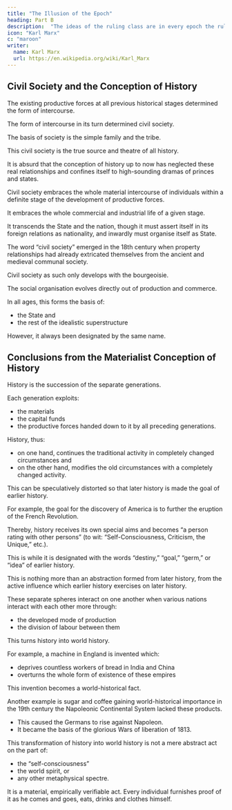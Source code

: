 ```yaml
---
title: "The Illusion of the Epoch"
heading: Part B
description:  "The ideas of the ruling class are in every epoch the ruling ideas, i.e. the class which is the ruling material force of society, is at the same time its ruling intellectual force"
icon: "Karl Marx"
c: "maroon"
writer:
  name: Karl Marx
  url: https://en.wikipedia.org/wiki/Karl_Marx
---
```




<!-- Part I: Feuerbach.

Opposition of the Materialist and Idealist Outlook -->
 

## Civil Society and the Conception of History

The existing productive forces at all previous historical stages determined the form of intercourse.

The form of intercourse in its turn determined civil society. 

The basis of society is the simple family and the tribe.

This civil society is the true source and theatre of all history.

It is absurd that the conception of history up to now has neglected these real relationships and confines itself to high-sounding dramas of princes and states.

Civil society embraces the whole material intercourse of individuals within a definite stage of the development of productive forces. 

It embraces the whole commercial and industrial life of a given stage.

It transcends the State and the nation, though it must assert itself in its foreign relations as nationality, and inwardly must organise itself as State. 

The word “civil society” emerged in the 18th century when property relationships had already extricated themselves from the ancient and medieval communal society.

Civil society as such only develops with the bourgeoisie. 

The social organisation evolves directly out of production and commerce.

In all ages, this forms the basis of:
- the State and
- the rest of the idealistic superstructure

However, it always been designated by the same name.


## Conclusions from the Materialist Conception of History

History is the succession of the separate generations.

Each generation exploits:
- the materials
- the capital funds
- the productive forces handed down to it by all preceding generations.

History, thus:
- on one hand, continues the traditional activity in completely changed circumstances and
- on the other hand, modifies the old circumstances with a completely changed activity. 

This can be speculatively distorted so that later history is made the goal of earlier history.

For example, the goal for the discovery of America is to further the eruption of the French Revolution. 

Thereby, history receives its own special aims and becomes “a person rating with other persons” (to wit: “Self-Consciousness, Criticism, the Unique,” etc.).

This is while it is designated with the words “destiny,” “goal,” “germ,” or “idea” of earlier history.

This is nothing more than an abstraction formed from later history, from the active influence which earlier history exercises on later history.


These separate spheres interact on one another when various nations interact with each other more through:
- the developed mode of production
- the division of labour between them

This turns history into world history. 

<!-- the original isolation of the separate nationalities is destroyed by:

 naturally brought forth by these,  -->

For example, a machine in England is invented which:
- deprives countless workers of bread in India and China
- overturns the whole form of existence of these empires

This invention becomes a world-historical fact. 

Another example is sugar and coffee gaining world-historical importance in the 19th century the Napoleonic Continental System lacked these products.
- This caused the Germans to rise against Napoleon.
- It became the basis of the glorious Wars of liberation of 1813.

This transformation of history into world history is not a mere abstract act on the part of:
- the “self-consciousness”
- the world spirit, or
- any other metaphysical spectre.

It is a material, empirically verifiable act. Every individual furnishes proof of it as he comes and goes, eats, drinks and clothes himself.

